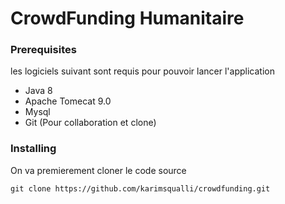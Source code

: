 # CrowdFunding Humanitaire

### Prerequisites

les logiciels suivant sont requis pour pouvoir lancer l'application

* Java 8
* Apache Tomecat 9.0
* Mysql
* Git (Pour collaboration et clone)

### Installing

On va premierement cloner le code source

```
git clone https://github.com/karimsqualli/crowdfunding.git
```
